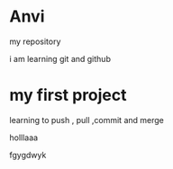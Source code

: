 # Anvi
my repository


i am learning git and github

# my first project 

learning to push , pull ,commit and merge 

holllaaa

fgygdwyk